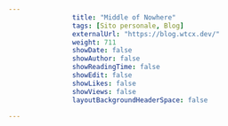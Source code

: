 ---
                title: "Middle of Nowhere"
                tags: [Sito personale, Blog]
                externalUrl: "https://blog.wtcx.dev/"
                weight: 711
                showDate: false
                showAuthor: false
                showReadingTime: false
                showEdit: false
                showLikes: false
                showViews: false
                layoutBackgroundHeaderSpace: false
                ---

